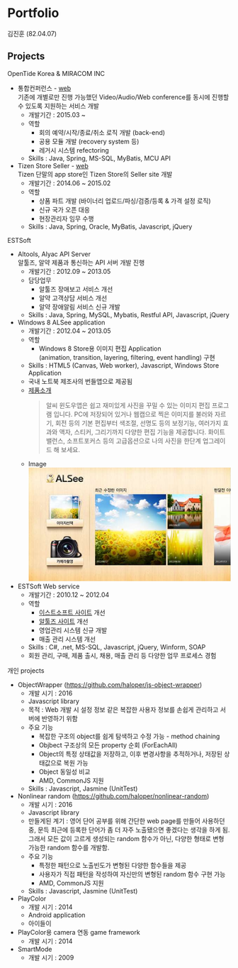 # Portfolio
김진훈 (82.04.07)

## Projects

OpenTide Korea & MIRACOM INC
* 통합컨퍼런스 - [web](https://sds.wyzmeeting.com/)\
기존에 개별로만 진행 가능했던 Video/Audio/Web conference를 동시에 진행할 수 있도록 지원하는 서비스 개발
  * 개발기간 : 2015.03 ~
  * 역할
    * 회의 예약/시작/종료/취소 로직 개발 (back-end)
    * 공용 모듈 개발 (recovery system 등)
    * 레거시 시스템 refectoring
  * Skills : Java, Spring, MS-SQL, MyBatis, MCU API
* Tizen Store Seller - [web](http://seller.tizenstore.com/)\
Tizen 단말의 app store인 Tizen Store의 Seller site 개발
  * 개발기간 : 2014.06 ~ 2015.02
  * 역할
    * 상품 파트 개발 (바이너리 업로드/파싱/검증/등록 & 가격 설정 로직)
    * 신규 국가 오픈 대응
    * 현장관리자 임무 수행
  * Skills :  Java, Spring, Oracle, MyBatis, Javascript, jQuery

ESTSoft
* Altools, Alyac API Server\
알툴즈, 알약 제품과 통신하는 API 서버 개발 진행
  * 개발기간 : 2012.09 ~ 2013.05
  * 담당업무
    * 알툴즈 장애보고 서비스 개선
    * 알약 고객상담 서비스 개선
    * 알약 장애알림 서비스 신규 개발
  * Skills : Java, Spring, MySQL, Mybatis, Restful API, Javascript, jQuery
* Windows 8 ALSee application
  * 개발기간 : 2012.04 ~ 2013.05
  * 역할
    * Windows 8 Store용 이미지 편집 Application\
    (animation, transition, layering, filtering, event handling) 구현
  * Skills : HTML5 (Canvas, Web worker), Javascript, Windows Store Application
  * 국내 노트북 제조사의 번들앱으로 제공됨
  * [제품소개](https://www.microsoft.com/ko-kr/store/apps/%EC%95%8C%EC%94%A8-%EC%82%AC%EC%A7%84%ED%8E%B8%EC%A7%91/9wzdncrfj1g2)
     > 알씨 윈도우앱은 쉽고 재미있게 사진을 꾸밀 수 있는 이미지 편집 프로그램 입니다.  PC에 저장되어 있거나 웹캡으로 찍은 이미지를 불러와 자르기, 회전 등의 기본 편집부터 색조절, 선명도 등의 보정기능, 여러가지 효과와 액자, 스티커, 그리기까지 다양한 편집 기능을 제공합니다. 화이트밸런스, 소프트포커스 등의 고급옵션으로 나의 사진을 한단계 업그레이드 해 보세요.
  * Image\
  ![](./alsee/screenshot1.jpeg)
* ESTSoft Web service
  * 개발기간 : 2010.12 ~ 2012.04
  * 역할
    * [이스트소프트 사이트](www.estsoft.co.kr) 개선
    * [알툴즈 사이트](www.altools.co.kr) 개선
    * 영업관리 시스템 신규 개발
    * 매출 관리 시스템 개선
  * Skills : C#, .net, MS-SQL, Javascript, jQuery, Winform, SOAP
  * 회원 관리, 구매, 제품 출시, 채용, 매출 관리 등 다양한 업무 프로세스 경험

개인 projects
* ObjectWrapper (https://github.com/haloper/js-object-wrapper)
  * 개발 시기 : 2016
  * Javascript library
  * 목적 : Web 개발 시 설정 정보 같은 복잡한 사용자 정보를 손쉽게 관리하고 서버에 반영하기 위함
  * 주요 기능
    * 복잡한 구조의 object를 쉽게 탐색하고 수정 가능 - method chaining
    * Objbect 구조상의 모든 property 순회 (ForEachAll)
    * Object의 특정 상태값을 저장하고, 이후 변경사항을 추적하거나, 저장된 상태값으로 복원 가능
    * Object 동일성 비교
    * AMD, CommonJS 지원
  * Skills : Javascript, Jasmine (UnitTest)
* Nonlinear random (https://github.com/haloper/nonlinear-random)
  * 개발 시기 : 2016
  * Javascript library
  * 만들게된 계기 : 영어 단어 공부를 위해 간단한 web page를 만들어 사용하던 중, 문득 최근에 등록한 단어가 좀 더 자주 노출됐으면 좋겠다는 생각을 하게 됨. 그래서 모든 값이 고르게 생성되는 random 함수가 아닌, 다양한 형태로 변형 가능한 random 함수를 개발함.
  * 주요 기능
    * 특정한 패턴으로 노출빈도가 변형된 다양한 함수들을 제공
    * 사용자가 직접 패턴을 작성하여 자신만의 변형된 random 함수 구현 가능
    * AMD, CommonJS 지원
  * Skills : Javascript, Jasmine (UnitTest)
* PlayColor
  * 개발 시기 : 2014
  * Android application
  * 아이들이  
* PlayColor용 camera 연동 game framework
  * 개발 시기 : 2014
* SmartMode
  * 개발 시기 : 2009
